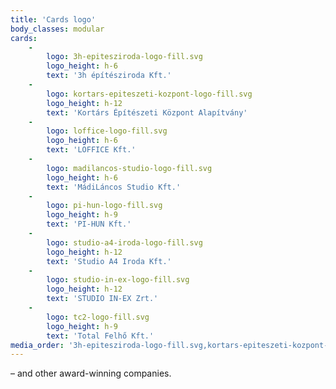 ```yaml
---
title: 'Cards logo'
body_classes: modular
cards:
    -
        logo: 3h-epitesziroda-logo-fill.svg
        logo_height: h-6
        text: '3h építésziroda Kft.'
    -
        logo: kortars-epiteszeti-kozpont-logo-fill.svg
        logo_height: h-12
        text: 'Kortárs Építészeti Központ Alapítvány'
    -
        logo: loffice-logo-fill.svg
        logo_height: h-6
        text: 'LOFFICE Kft.'
    -
        logo: madilancos-studio-logo-fill.svg
        logo_height: h-6
        text: 'MádiLáncos Studio Kft.'
    -
        logo: pi-hun-logo-fill.svg
        logo_height: h-9
        text: 'PI-HUN Kft.'
    -
        logo: studio-a4-iroda-logo-fill.svg
        logo_height: h-12
        text: 'Studio A4 Iroda Kft.'
    -
        logo: studio-in-ex-logo-fill.svg
        logo_height: h-12
        text: 'STUDIO IN-EX Zrt.'
    -
        logo: tc2-logo-fill.svg
        logo_height: h-9
        text: 'Total Felhő Kft.'
media_order: '3h-epitesziroda-logo-fill.svg,kortars-epiteszeti-kozpont-logo-fill.svg,loffice-logo-fill.svg,madilancos-studio-logo-fill.svg,pi-hun-logo-fill.svg,studio-a4-iroda-logo-fill.svg,studio-in-ex-logo-fill.svg,tc2-logo-fill.svg'
---
```


– and other award-winning companies.